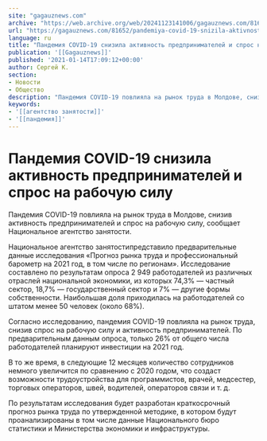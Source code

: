 ```yaml
---
site: "gagauznews.com"
archive: "https://web.archive.org/web/20241123141006/gagauznews.com/81652/pandemiya-covid-19-snizila-aktivnost-predprinimatelej-i-spros-na-rabochuyu-silu.html"
url: "https://gagauznews.com/81652/pandemiya-covid-19-snizila-aktivnost-predprinimatelej-i-spros-na-rabochuyu-silu.html"
language: ru
title: "Пандемия COVID-19 снизила активность предпринимателей и спрос на рабочую силу"
publication: '[[Gagauznews]]'
published: '2021-01-14T17:09:12+00:00'
author: Сергей К.
section:
- Новости
- Общество
description: "Пандемия COVID-19 повлияла на рынок труда в Молдове, снизив активность предпринимателей и спрос на рабочую силу, сообщает Национальное агентство занятости. Национальное агентство занятости представило предварительные данные исследования «Прогноз рынка труда и профессиональный барометр на 2021 год, в том числе по регионам». Исследование составлено по результатам опроса 2 949 работодателей из различных отраслей национальной экономики, из которых 74,3% — частный сектор, 18,7% — государственный сектор и 7% — другие формы собственности. Наибольшая доля приходилась на работодателей со штатом менее 50 человек (около 68%). Согласно исследованию, пандемия COVID-19 повлияла на рынок труда, снизив спрос на рабочую силу и активность предпринимателей. По предварительным […]"
keywords:
- '[[агентство занятости]]'
- '[[пандемия]]'
---
```


# Пандемия COVID-19 снизила активность предпринимателей и спрос на рабочую силу

Пандемия COVID-19 повлияла на рынок труда в Молдове, снизив активность предпринимателей и спрос на рабочую силу, сообщает Национальное агентство занятости.

Национальное агентство занятостипредставило предварительные данные исследования «Прогноз рынка труда и профессиональный барометр на 2021 год, в том числе по регионам». Исследование составлено по результатам опроса 2 949 работодателей из различных отраслей национальной экономики, из которых 74,3% — частный сектор, 18,7% — государственный сектор и 7% — другие формы собственности. Наибольшая доля приходилась на работодателей со штатом менее 50 человек (около 68%).

Согласно исследованию, пандемия COVID-19 повлияла на рынок труда, снизив спрос на рабочую силу и активность предпринимателей. По предварительным данным опроса, только 26% от общего числа работодателей планируют инвестиции на 2021 год.

В то же время, в следующие 12 месяцев количество сотрудников немного увеличится по сравнению с 2020 годом, что создаст возможности трудоустройства для программистов, врачей, медсестер, торговых операторов, швей, водителей, операторов связи и т. д.

По результатам исследования будет разработан краткосрочный прогноз рынка труда по утвержденной методике, в котором будут проанализированы в том числе данные Национального бюро статистики и Министерства экономики и инфраструктуры.